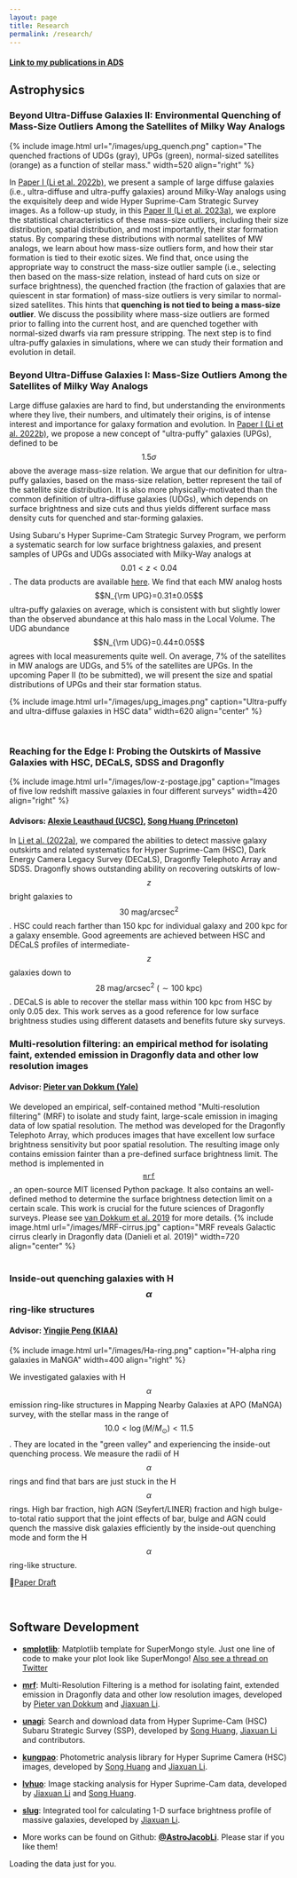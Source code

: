 ```yaml
---
layout: page
title: Research
permalink: /research/
---
```


#### [Link to my publications in ADS](https://ui.adsabs.harvard.edu/public-libraries/hymVHtQ2TveZ5t3VzwQYzg)


## Astrophysics

### Beyond Ultra-Diffuse Galaxies II: Environmental Quenching of Mass-Size Outliers Among the Satellites of Milky Way Analogs

{% include image.html url="/images/upg_quench.png" caption="The quenched fractions of UDGs (gray), UPGs (green), normal-sized satellites (orange) as a function of stellar mass." width=520 align="right" %}

In [Paper I (Li et al. 2022b)](https://arxiv.org/abs/2210.14994), we present a sample of large diffuse galaxies (i.e., ultra-diffuse and ultra-puffy galaxies) around Milky-Way analogs using the exquisitely deep and wide Hyper Suprime-Cam Strategic Survey images. As a follow-up study, in this [Paper II (Li et al. 2023a)](https://arxiv.org/abs/2302.14108), we explore the statistical characteristics of these mass-size outliers, including their size distribution, spatial distribution, and most importantly, their star formation status. By comparing these distributions with normal satellites of MW analogs, we learn about how mass-size outliers form, and how their star formation is tied to their exotic sizes. We find that, once using the appropriate way to construct the mass-size outlier sample (i.e., selecting then based on the mass-size relation, instead of hard cuts on size or surface brightness), the quenched fraction (the fraction of galaxies that are quiescent in star formation) of mass-size outliers is very similar to normal-sized satellites. This hints that **quenching is not tied to being a mass-size outlier**. We discuss the possibility where mass-size outliers are formed prior to falling into the current host, and are quenched together with normal-sized dwarfs via ram pressure stripping. The next step is to find ultra-puffy galaxies in simulations, where we can study their formation and evolution in detail.





### Beyond Ultra-Diffuse Galaxies I: Mass-Size Outliers Among the Satellites of Milky Way Analogs

Large diffuse galaxies are hard to find, but understanding the environments where they live, their numbers, and ultimately their origins, is of intense interest and importance for galaxy formation and evolution. In [Paper I (Li et al. 2022b)](https://arxiv.org/abs/2210.14994), we propose a new concept of "ultra-puffy" galaxies (UPGs), defined to be $$1.5\sigma$$ above the average mass-size relation. We argue that our definition for ultra-puffy galaxies, based on the mass-size relation, better represent the tail of the satellite size distribution. It is also more physically-motivated than the common definition of ultra-diffuse galaxies (UDGs), which depends on surface brightness and size cuts and thus yields different surface mass density cuts for quenched and star-forming galaxies.

Using Subaru's Hyper Suprime-Cam Strategic Survey Program, we perform a systematic search for low surface brightness galaxies, and present samples of UPGs and UDGs associated with Milky-Way analogs at $$0.01 < z < 0.04$$. The data products are available [here](http://jiaxuanli.me/research/BeyondUDG/). We find that each MW analog hosts $$N_{\rm UPG}=0.31±0.05$$ ultra-puffy galaxies on average, which is consistent with but slightly lower than the observed abundance at this halo mass in the Local Volume. The UDG abundance $$N_{\rm UDG}=0.44±0.05$$ agrees with local measurements quite well. On average, 7% of the satellites in MW analogs are UDGs, and 5% of the satellites are UPGs. In the upcoming Paper II (to be submitted), we will present the size and spatial distributions of UPGs and their star formation status.

{% include image.html url="/images/upg_images.png" caption="Ultra-puffy and ultra-diffuse galaxies in HSC data" width=620 align="center" %}


<br>

### Reaching for the Edge I: Probing the Outskirts of Massive Galaxies with HSC, DECaLS, SDSS and Dragonfly
{% include image.html url="/images/low-z-postage.jpg" caption="Images of five low redshift massive galaxies in four different surveys" width=420 align="right" %}
#### Advisors: [Alexie Leauthaud (UCSC)](http://alexie.sites.ucsc.edu), [Song Huang (Princeton)](http://dr-guangtou.github.io)
In [Li et al. (2022a)](https://ui.adsabs.harvard.edu/abs/2022MNRAS.515.5335L/abstract), we compared the abilities to detect massive galaxy outskirts and related systematics for Hyper Suprime-Cam (HSC), Dark Energy Camera Legacy Survey (DECaLS), Dragonfly Telephoto Array and SDSS. Dragonfly shows outstanding ability on recovering outskirts of low-$$z$$ bright galaxies to $$30\ \mathrm{mag/arcsec^2}$$. HSC could reach farther than 150 kpc for individual galaxy and 200 kpc for a galaxy ensemble. Good agreements are achieved between HSC and DECaLS profiles of intermediate-$$z$$ galaxies down to $$28\ \mathrm{mag/arcsec^2}\ (\sim100\ \mathrm{kpc})$$. DECaLS is able to recover the stellar mass within 100 kpc from HSC by only 0.05 dex. This work serves as a good reference for low surface brightness studies using different datasets and benefits future sky surveys. 



### Multi-resolution filtering: an empirical method for isolating faint, extended emission in Dragonfly data and other low resolution images
#### Advisor: [Pieter van Dokkum (Yale)](http://pietervandokkum.com)
We developed an empirical, self-contained method "Multi-resolution filtering" (MRF) to isolate and study faint, large-scale emission in imaging data of low spatial resolution. The method was developed for the Dragonfly Telephoto Array, which produces images that have excellent low surface brightness sensitivity but poor spatial resolution. The resulting image only contains emission fainter than a pre-defined surface brightness limit. The method is implemented in [$$\texttt{mrf}$$](https://github.com/AstroJacobLi/mrf), an open-source MIT licensed Python package. It also contains an well-defined method to determine the surface brightness detection limit on a certain scale. This work is crucial for the future sciences of Dragonfly surveys. Please see [van Dokkum et al. 2019](https://ui.adsabs.harvard.edu/abs/2019arXiv191012867V/abstract) for more details. 
{% include image.html url="/images/MRF-cirrus.jpg" caption="MRF reveals Galactic cirrus clearly in Dragonfly data (Danieli et al. 2019)" width=720 align="center" %}
<br>
<br>

### Inside-out quenching galaxies with H$$\alpha$$ ring-like structures
#### Advisor: [Yingjie Peng (KIAA)](http://kiaa.pku.edu.cn/people/yingjie-peng)

{% include image.html url="/images/Ha-ring.png" caption="H-alpha ring galaxies in MaNGA" width=400 align="right" %}

We investigated galaxies with H$$\alpha$$ emission ring-like structures in Mapping Nearby Galaxies at APO (MaNGA) survey, with the stellar mass in the range of $$10.0<\log(M/M_\odot)<11.5$$. They are located in the "green valley" and experiencing the inside-out quenching process. We measure the radii of H$$\alpha$$ rings and find that bars are just stuck in the H$$\alpha$$ rings. High bar fraction, high AGN (Seyfert/LINER) fraction and high bulge-to-total ratio support that the joint effects of bar, bulge and AGN could quench the massive disk galaxies efficiently by the inside-out quenching mode and form the H$$\alpha$$ ring-like structure.

🔗<a class="tosu" href="https://astrojacobli.github.io/publications/JLi_et_al_inside_out_quenching_H_alpha_ring.pdf">Paper Draft</a>

<br>

## Software Development
- [**smplotlib**](https://github.com/AstroJacobLi/smplotlib): Matplotlib template for SuperMongo style. Just one line of code to make your plot look like SuperMongo! [Also see a thread on Twitter](https://twitter.com/AstroJacobLi/status/1646724338723192832)

- [**mrf**](https://mrfiltering.readthedocs.io/en/latest/): Multi-Resolution Filtering is a method for isolating faint, extended emission in Dragonfly data and other low resolution images, developed by [Pieter van Dokkum](http://pietervandokkum.com) and [Jiaxuan Li](http://astrojacobli.github.io).

- [**unagi**](https://github.com/dr-guangtou/unagi): Search and download data from Hyper Suprime-Cam (HSC) Subaru Strategic Survey (SSP), developed by [Song Huang](http://dr-guangtou.github.io), [Jiaxuan Li](http://astrojacobli.github.io) and contributors.

- [**kungpao**](https://github.com/dr-guangtou/kungpao): Photometric analysis library for Hyper Suprime Camera (HSC) images, developed by [Song Huang](http://dr-guangtou.github.io) and [Jiaxuan Li](http://astrojacobli.github.io).

- [**lvhuo**](https://github.com/dr-guangtou/lvhuo): Image stacking analysis for Hyper Suprime-Cam data, developed by [Jiaxuan Li](http://astrojacobli.github.io) and [Song Huang](http://dr-guangtou.github.io).

- [**slug**](https://github.com/AstroJacobLi/slug): Integrated tool for calculating 1-D surface brightness profile of massive galaxies, developed by [Jiaxuan Li](http://astrojacobli.github.io).

- More works can be found on Github: [**@AstroJacobLi**](https://github.com/AstroJacobLi). Please star if you like them!

<!-- https://ionicabizau.github.io/github-calendar/example/ -->
<!-- Include the library. -->
<script
  src="https://unpkg.com/github-calendar@latest/dist/github-calendar.min.js"
></script>

<!-- Optionally, include the theme (if you don't want to struggle to write the CSS) -->
<link
   rel="stylesheet"
   href="https://unpkg.com/github-calendar@latest/dist/github-calendar-responsive.css"
/>

<!-- Prepare a container for your calendar. -->
<div class="calendar">
    <!-- Loading stuff -->
    Loading the data just for you.
</div>

<script>
    GitHubCalendar(".calendar", "astrojacobli");
    // or enable responsive functionality
    GitHubCalendar(".calendar", "astrojacobli", { responsive: true });
</script>